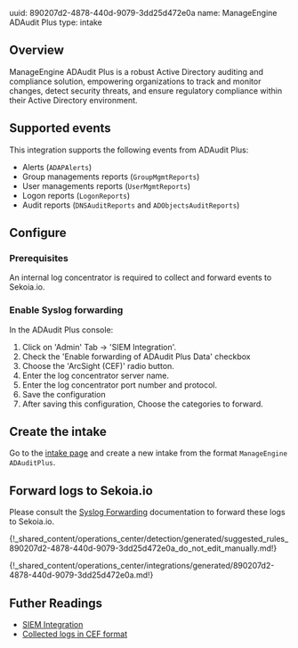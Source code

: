 uuid: 890207d2-4878-440d-9079-3dd25d472e0a
name: ManageEngine ADAudit Plus
type: intake

## Overview

ManageEngine ADAudit Plus is a robust Active Directory auditing and compliance solution, empowering organizations to track and monitor changes, detect security threats, and ensure regulatory compliance within their Active Directory environment.

## Supported events

This integration supports the following events from ADAudit Plus:

- Alerts (`ADAPAlerts`)
- Group managements reports (`GroupMgmtReports`)
- User managements reports (`UserMgmtReports`)
- Logon reports (`LogonReports`)
- Audit reports (`DNSAuditReports` and `ADObjectsAuditReports`)

## Configure

### Prerequisites

An internal log concentrator is required to collect and forward events to Sekoia.io.

### Enable Syslog forwarding

In the ADAudit Plus console:

1. Click on 'Admin' Tab → 'SIEM Integration'.
2. Check the 'Enable forwarding of ADAudit Plus Data' checkbox
3. Choose the 'ArcSight (CEF)' radio button.
4. Enter the log concentrator server name.
5. Enter the log concentrator port number and protocol.
6. Save the configuration
7. After saving this configuration, Choose the categories to forward.

## Create the intake

Go to the [intake page](https://app.sekoia.io/operations/intakes) and create a new intake from the format `ManageEngine ADAuditPlus`.

## Forward logs to Sekoia.io

Please consult the [Syslog Forwarding](/integration/ingestion_methods/syslog/sekoiaio_forwarder/) documentation to forward these logs to Sekoia.io.


{!_shared_content/operations_center/detection/generated/suggested_rules_890207d2-4878-440d-9079-3dd25d472e0a_do_not_edit_manually.md!}

{!_shared_content/operations_center/integrations/generated/890207d2-4878-440d-9079-3dd25d472e0a.md!}

## Futher Readings

- [SIEM Integration](https://www.manageengine.com/products/active-directory-audit/help/admin-settings/siem-integration.html)
- [Collected logs in CEF format](https://pitstop.manageengine.com/portal/en/community/topic/collected-syslog-files-in-cef-format)

